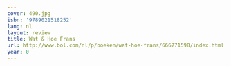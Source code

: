 ```yaml
---
cover: 490.jpg
isbn: '9789021518252'
lang: nl
layout: review
title: Wat & Hoe Frans
url: http://www.bol.com/nl/p/boeken/wat-hoe-frans/666771598/index.html
year: 0
---
```


